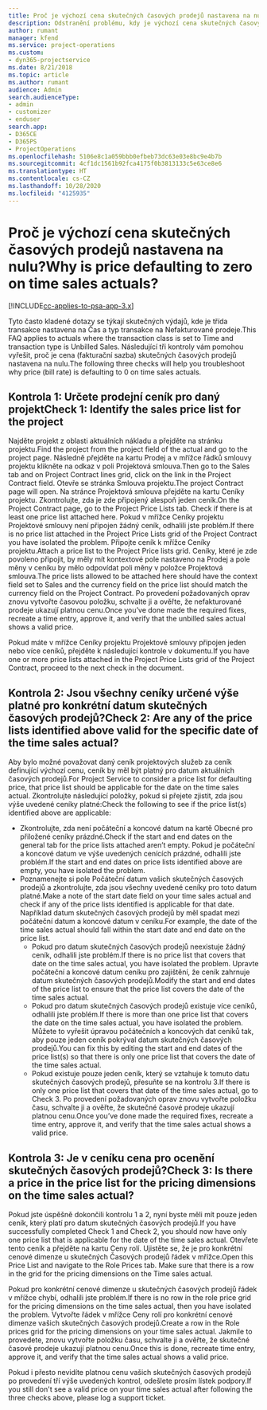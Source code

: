 ```yaml
---
title: Proč je výchozí cena skutečných časových prodejů nastavena na nulu?
description: Odstranění problému, kdy je výchozí cena skutečných časových prodejů nastavena na nulu.
author: rumant
manager: kfend
ms.service: project-operations
ms.custom:
- dyn365-projectservice
ms.date: 8/21/2018
ms.topic: article
ms.author: rumant
audience: Admin
search.audienceType:
- admin
- customizer
- enduser
search.app:
- D365CE
- D365PS
- ProjectOperations
ms.openlocfilehash: 5106e8c1a059bbb0efbeb73dc63e03e8bc9e4b7b
ms.sourcegitcommit: 4cf1dc1561b92fca4175f0b3813133c5e63ce8e6
ms.translationtype: HT
ms.contentlocale: cs-CZ
ms.lasthandoff: 10/28/2020
ms.locfileid: "4125935"
---
```

# <a name="why-is-price-defaulting-to-zero-on-time-sales-actuals"></a><span data-ttu-id="0373e-103">Proč je výchozí cena skutečných časových prodejů nastavena na nulu?</span><span class="sxs-lookup"><span data-stu-id="0373e-103">Why is price defaulting to zero on time sales actuals?</span></span>

[!INCLUDE[cc-applies-to-psa-app-3.x](../includes/cc-applies-to-psa-app-3x.md)]

<span data-ttu-id="0373e-104">Tyto často kladené dotazy se týkají skutečných výdajů, kde je třída transakce nastavena na Čas a typ transakce na Nefakturované prodeje.</span><span class="sxs-lookup"><span data-stu-id="0373e-104">This FAQ applies to actuals where the transaction class is set to Time and transaction type is Unbilled Sales.</span></span> <span data-ttu-id="0373e-105">Následující tři kontroly vám pomohou vyřešit, proč je cena (fakturační sazba) skutečných časových prodejů nastavena na nulu.</span><span class="sxs-lookup"><span data-stu-id="0373e-105">The following three checks will help you troubleshoot why price (bill rate) is defaulting to 0 on time sales actuals.</span></span>

## <a name="check-1-identify-the-sales-price-list-for-the-project"></a><span data-ttu-id="0373e-106">Kontrola 1: Určete prodejní ceník pro daný projekt</span><span class="sxs-lookup"><span data-stu-id="0373e-106">Check 1: Identify the sales price list for the project</span></span>

<span data-ttu-id="0373e-107">Najděte projekt z oblasti aktuálních nákladu a přejděte na stránku projektu.</span><span class="sxs-lookup"><span data-stu-id="0373e-107">Find the project from the project field of the actual and go to the project page.</span></span> <span data-ttu-id="0373e-108">Následně přejděte na kartu Prodej a v mřížce řádků smlouvy projektu klikněte na odkaz v poli Projektová smlouva.</span><span class="sxs-lookup"><span data-stu-id="0373e-108">Then go to the Sales tab and on Project Contract lines grid, click on the link in the Project Contract field.</span></span> <span data-ttu-id="0373e-109">Otevře se stránka Smlouva projektu.</span><span class="sxs-lookup"><span data-stu-id="0373e-109">The project Contract page will open.</span></span> <span data-ttu-id="0373e-110">Na stránce Projektová smlouva přejděte na kartu Ceníky projektu. Zkontrolujte, zda je zde připojený alespoň jeden ceník.</span><span class="sxs-lookup"><span data-stu-id="0373e-110">On the Project Contract page, go to the Project Price Lists tab. Check if there is at least one price list attached here.</span></span> <span data-ttu-id="0373e-111">Pokud v mřížce Ceníky projektu Projektové smlouvy není připojen žádný ceník, odhalili jste problém.</span><span class="sxs-lookup"><span data-stu-id="0373e-111">If there is no price list attached in the Project Price Lists grid of the Project Contract you have isolated the problem.</span></span> <span data-ttu-id="0373e-112">Připojte ceník k mřížce Ceníky projektu.</span><span class="sxs-lookup"><span data-stu-id="0373e-112">Attach a price list to the Project Price lists grid.</span></span> <span data-ttu-id="0373e-113">Ceníky, které je zde povoleno připojit, by měly mít kontextové pole nastaveno na Prodej a pole měny v ceníku by mělo odpovídat poli měny v položce Projektová smlouva.</span><span class="sxs-lookup"><span data-stu-id="0373e-113">The price lists allowed to be attached here should have the context field set to Sales and the currency field on the price list should match the currency field on the Project Contract.</span></span> <span data-ttu-id="0373e-114">Po provedení požadovaných oprav znovu vytvořte časovou položku, schvalte ji a ověřte, že nefakturované prodeje ukazují platnou cenu.</span><span class="sxs-lookup"><span data-stu-id="0373e-114">Once you’ve done made the required fixes, recreate a time entry, approve it, and verify that the unbilled sales actual shows a valid price.</span></span> 

<span data-ttu-id="0373e-115">Pokud máte v mřížce Ceníky projektu Projektové smlouvy připojen jeden nebo více ceníků, přejděte k následující kontrole v dokumentu.</span><span class="sxs-lookup"><span data-stu-id="0373e-115">If you have one or more price lists attached in the Project Price Lists grid of the Project Contract, proceed to the next check in the document.</span></span>

## <a name="check-2-are-any-of-the-price-lists-identified-above-valid-for-the-specific-date-of-the-time-sales-actual"></a><span data-ttu-id="0373e-116">Kontrola 2: Jsou všechny ceníky určené výše platné pro konkrétní datum skutečných časových prodejů?</span><span class="sxs-lookup"><span data-stu-id="0373e-116">Check 2: Are any of the price lists identified above valid for the specific date of the time sales actual?</span></span>

<span data-ttu-id="0373e-117">Aby bylo možné považovat daný ceník projektových služeb za ceník definující výchozí cenu, ceník by měl být platný pro datum aktuálních časových prodejů.</span><span class="sxs-lookup"><span data-stu-id="0373e-117">For Project Service to consider a price list for defaulting price, that price list should be applicable for the date on the time sales actual.</span></span> <span data-ttu-id="0373e-118">Zkontrolujte následující položky, pokud si přejete zjistit, zda jsou výše uvedené ceníky platné:</span><span class="sxs-lookup"><span data-stu-id="0373e-118">Check the following to see if the price list(s) identified above are applicable:</span></span>
- <span data-ttu-id="0373e-119">Zkontrolujte, zda není počáteční a koncové datum na kartě Obecné pro přiložené ceníky prázdné.</span><span class="sxs-lookup"><span data-stu-id="0373e-119">Check if the start and end dates on the general tab for the price lists attached aren’t empty.</span></span> <span data-ttu-id="0373e-120">Pokud je počáteční a koncové datum ve výše uvedených cenících prázdné, odhalili jste problém.</span><span class="sxs-lookup"><span data-stu-id="0373e-120">If the start and end dates on price lists identified above are empty, you have isolated the problem.</span></span> 
- <span data-ttu-id="0373e-121">Poznamenejte si pole Počáteční datum vašich skutečných časových prodejů a zkontrolujte, zda jsou všechny uvedené ceníky pro toto datum platné.</span><span class="sxs-lookup"><span data-stu-id="0373e-121">Make a note of the start date field on your time sales actual and check if any of the price lists identified is applicable for that date.</span></span> <span data-ttu-id="0373e-122">Například datum skutečných časových prodejů by měl spadat mezi počáteční datum a koncové datum v ceníku.</span><span class="sxs-lookup"><span data-stu-id="0373e-122">For example, the date of the time sales actual should fall within the start date and end date on the price list.</span></span> 
    - <span data-ttu-id="0373e-123">Pokud pro datum skutečných časových prodejů neexistuje žádný ceník, odhalili jste problém.</span><span class="sxs-lookup"><span data-stu-id="0373e-123">If there is no price list that covers that date on the time sales actual, you have isolated the problem.</span></span> <span data-ttu-id="0373e-124">Upravte počáteční a koncové datum ceníku pro zajištění, že ceník zahrnuje datum skutečných časových prodejů.</span><span class="sxs-lookup"><span data-stu-id="0373e-124">Modify the start and end dates of the price list to ensure that the price list covers the date of the time sales actual.</span></span> 
    - <span data-ttu-id="0373e-125">Pokud pro datum skutečných časových prodejů existuje více ceníků, odhalili jste problém.</span><span class="sxs-lookup"><span data-stu-id="0373e-125">If there is more than one price list that covers the date on the time sales actual, you have isolated the problem.</span></span> <span data-ttu-id="0373e-126">Můžete to vyřešit úpravou počátečních a koncových dat ceníků tak, aby pouze jeden ceník pokrýval datum skutečných časových prodejů.</span><span class="sxs-lookup"><span data-stu-id="0373e-126">You can fix this by editing the start and end dates of the price list(s) so that there is only one price list that covers the date of the time sales actual.</span></span> 
    - <span data-ttu-id="0373e-127">Pokud existuje pouze jeden ceník, který se vztahuje k tomuto datu skutečných časových prodejů, přesuňte se na kontrolu 3.</span><span class="sxs-lookup"><span data-stu-id="0373e-127">If there is only one price list that covers that date of the time sales actual, go to Check 3.</span></span>
<span data-ttu-id="0373e-128">Po provedení požadovaných oprav znovu vytvořte položku času, schvalte ji a ověřte, že skutečné časové prodeje ukazují platnou cenu.</span><span class="sxs-lookup"><span data-stu-id="0373e-128">Once you’ve done made the required fixes, recreate a time entry, approve it, and verify that the time sales actual shows a valid price.</span></span>

## <a name="check-3-is-there-a-price-in-the-price-list-for-the-pricing-dimensions-on-the-time-sales-actual"></a><span data-ttu-id="0373e-129">Kontrola 3: Je v ceníku cena pro ocenění skutečných časových prodejů?</span><span class="sxs-lookup"><span data-stu-id="0373e-129">Check 3: Is there a price in the price list for the pricing dimensions on the time sales actual?</span></span>

<span data-ttu-id="0373e-130">Pokud jste úspěšně dokončili kontrolu 1 a 2, nyní byste měli mít pouze jeden ceník, který platí pro datum skutečných časových prodejů.</span><span class="sxs-lookup"><span data-stu-id="0373e-130">If you have successfully completed Check 1 and Check 2, you should now have only one price list that is applicable for the date of the time sales actual.</span></span> <span data-ttu-id="0373e-131">Otevřete tento ceník a přejděte na kartu Ceny rolí. Ujistěte se, že je pro konkrétní cenové dimenze u skutečných Časových prodejů řádek v mřížce.</span><span class="sxs-lookup"><span data-stu-id="0373e-131">Open this Price List and navigate to the Role Prices tab. Make sure that there is a row in the grid for the pricing dimensions on the Time sales actual.</span></span>

<span data-ttu-id="0373e-132">Pokud pro konkrétní cenové dimenze u skutečných časových prodejů řádek v mřížce chybí, odhalili jste problém.</span><span class="sxs-lookup"><span data-stu-id="0373e-132">If there is no row in the role price grid for the pricing dimensions on the time sales actual, then you have isolated the problem.</span></span> <span data-ttu-id="0373e-133">Vytvořte řádek v mřížce Ceny rolí pro konkrétní cenové dimenze vašich skutečných časových prodejů.</span><span class="sxs-lookup"><span data-stu-id="0373e-133">Create a row in the Role prices grid for the pricing dimensions on your time sales actual.</span></span> <span data-ttu-id="0373e-134">Jakmile to provedete, znovu vytvořte položku času, schvalte ji a ověřte, že skutečné časové prodeje ukazují platnou cenu.</span><span class="sxs-lookup"><span data-stu-id="0373e-134">Once this is done, recreate time entry, approve it, and verify that the time sales actual shows a valid price.</span></span>

<span data-ttu-id="0373e-135">Pokud i přesto nevidíte platnou cenu vašich skutečných časových prodejů po provedení tří výše uvedených kontrol, odešlete prosím lístek podpory.</span><span class="sxs-lookup"><span data-stu-id="0373e-135">If you still don't see a valid price on your time sales actual after following the three checks above, please log a support ticket.</span></span> 


